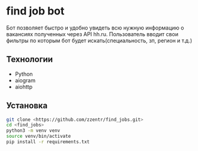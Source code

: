 # find job bot

Бот позволяет быстро и удобно увидеть всю нужную информацию о вакансиях полученных через API hh.ru. Пользователь вводит свои фильтры по которым бот будет искать(специальность, зп, регион и т.д.)

## Технологии
- Python
- aiogram
- aiohttp

## Установка
```bash
git clone <https://github.com/zzentr/find_jobs.git>
cd <find_jobs>
python3 -m venv venv
source venv/bin/activate
pip install -r requirements.txt